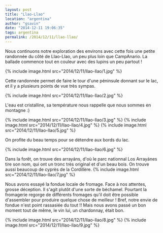 ```yaml
---
layout: post
title: "Llao-Llao"
location: "argentina"
author: "gsavin"
date: "2014-12-11 19:06:35"
tags: argentina
permalink: /2014/12/11/llao-llao/
---
```

Nous continuons notre exploration des environs avec cette fois une petite randonnée du côté de Llao-Llao, un peu plus loin que CampAnario. La ballade commence tout en couleur avec des lupins un peu partout !

{% include image.html src="2014/12/11/llao-llao/1.jpg" %}

Cette randonnée permet de faire le tour d'une péninsule donnant sur le lac, et il y a plusieurs points de vue très sympas.

{% include image.html src="2014/12/11/llao-llao/2.jpg" %}

L'eau est cristalline, sa température nous rappelle que nous sommes en montagne :)

{% include image.html src="2014/12/11/llao-llao/3.jpg" %}
{% include image.html src="2014/12/11/llao-llao/4.jpg" %}
{% include image.html src="2014/12/11/llao-llao/5.jpg" %}

On profite du beau temps pour se détendre aux bords du lac.

{% include image.html src="2014/12/11/llao-llao/6.jpg" %}

Dans la forêt, on trouve des arrayáns, d'où le parc nationnal Los Arrayánes tire son nom, qui ont un tronc très original et d'un beau bois. On trouve aussi beaucoup de cyprès de la Cordillère.
{% include image.html src="2014/12/11/llao-llao/7.jpg" %}

Nous avons essayé la fondue locale de fromage. Face à nos attentes, grosse déception. Il s'agit plutôt d'une sorte de béchamel. Pourtant la fromagerie regorge de différents fromages qu'il doit être possible d'assembler pour produire quelque chose de meilleur ! Bref, notre envie de fondue n'est point rassasiée du tout !! Mais nous avons passé un bon moment tout de même, le vin lui, un chardonnay, était bon.

{% include image.html src="2014/12/11/llao-llao/8.jpg" %}
{% include image.html src="2014/12/11/llao-llao/9.jpg" %}
